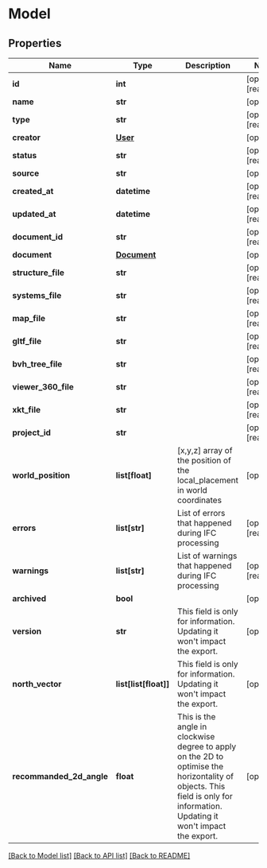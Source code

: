 # Model

## Properties
Name | Type | Description | Notes
------------ | ------------- | ------------- | -------------
**id** | **int** |  | [optional] [readonly] 
**name** | **str** |  | [optional] 
**type** | **str** |  | [optional] [readonly] 
**creator** | [**User**](User.md) |  | [optional] 
**status** | **str** |  | [optional] [readonly] 
**source** | **str** |  | [optional] 
**created_at** | **datetime** |  | [optional] [readonly] 
**updated_at** | **datetime** |  | [optional] [readonly] 
**document_id** | **str** |  | [optional] [readonly] 
**document** | [**Document**](Document.md) |  | [optional] 
**structure_file** | **str** |  | [optional] [readonly] 
**systems_file** | **str** |  | [optional] [readonly] 
**map_file** | **str** |  | [optional] [readonly] 
**gltf_file** | **str** |  | [optional] [readonly] 
**bvh_tree_file** | **str** |  | [optional] [readonly] 
**viewer_360_file** | **str** |  | [optional] [readonly] 
**xkt_file** | **str** |  | [optional] [readonly] 
**project_id** | **str** |  | [optional] [readonly] 
**world_position** | **list[float]** | [x,y,z] array of the position of the local_placement in world coordinates | [optional] 
**errors** | **list[str]** | List of errors that happened during IFC processing | [optional] [readonly] 
**warnings** | **list[str]** | List of warnings that happened during IFC processing | [optional] [readonly] 
**archived** | **bool** |  | [optional] 
**version** | **str** | This field is only for information. Updating it won&#39;t impact the export. | [optional] 
**north_vector** | **list[list[float]]** | This field is only for information. Updating it won&#39;t impact the export. | [optional] 
**recommanded_2d_angle** | **float** | This is the angle in clockwise degree to apply on the 2D to optimise the horizontality of objects. This field is only for information. Updating it won&#39;t impact the export. | [optional] 

[[Back to Model list]](../README.md#documentation-for-models) [[Back to API list]](../README.md#documentation-for-api-endpoints) [[Back to README]](../README.md)


